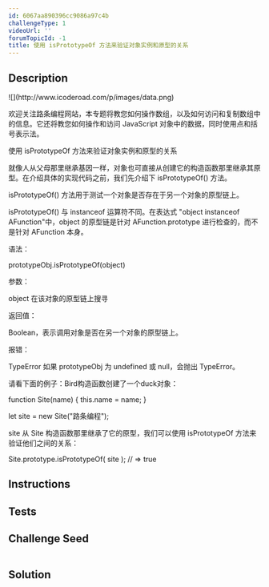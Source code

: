 ```yaml
---
id: 6067aa890396cc9086a97c4b
challengeType: 1
videoUrl: ''
forumTopicId: -1
title: 使用 isPrototypeOf 方法来验证对象实例和原型的关系 
---
```


## Description
<section id='description'>
![](http://www.icoderoad.com/p/images/data.png)

欢迎关注路条编程网站，本专题将教您如何操作数组，以及如何访问和复制数组中的信息。它还将教您如何操作和访问 JavaScript 对象中的数据，同时使用点和括号表示法。

使用 isPrototypeOf 方法来验证对象实例和原型的关系

就像人从父母那里继承基因一样，对象也可直接从创建它的构造函数那里继承其原型。在介绍具体的实现代码之前，我们先介绍下 isPrototypeOf() 方法。

isPrototypeOf() 方法用于测试一个对象是否存在于另一个对象的原型链上。

isPrototypeOf() 与 instanceof 运算符不同。在表达式 "object instanceof AFunction"中，object 的原型链是针对 AFunction.prototype 进行检查的，而不是针对 AFunction 本身。

语法：

prototypeObj.isPrototypeOf(object)

参数：

object 在该对象的原型链上搜寻

返回值：

Boolean，表示调用对象是否在另一个对象的原型链上。

报错：

TypeError 如果 prototypeObj 为 undefined 或 null，会抛出 TypeError。


请看下面的例子：Bird构造函数创建了一个duck对象：

function Site(name) {
  this.name = name;
}

let site = new Site("路条编程");

site 从 Site 构造函数那里继承了它的原型，我们可以使用 isPrototypeOf 方法来验证他们之间的关系：

Site.prototype.isPrototypeOf( site );
// => true


</section>

## Instructions
<section id='instructions'>

</section>

## Tests
<section id='tests'>

</section>

## Challenge Seed
<section id='challengeSeed'>

<div id='js-seed'>

```js

```

</div>



</section>

## Solution
<section id='solution'>


</section>
